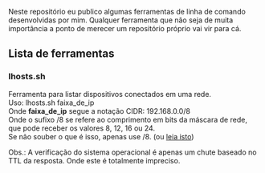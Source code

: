 Neste repositório eu publico algumas ferramentas de linha de comando desenvolvidas por mim.
Qualquer ferramenta que não seja de muita importância a ponto de merecer um repositório próprio vai vir para cá.

## Lista de ferramentas

### lhosts.sh
Ferramenta para listar dispositivos conectados em uma rede.  
Uso: lhosts.sh faixa_de_ip  
Onde **faixa_de_ip** segue a notação CIDR: 192.168.0.0/8  
Onde o sufixo /8 se refere ao comprimento em bits da máscara de rede, que pode receber os valores 8, 12, 16 ou 24.  
Se não souber o que é isso, apenas use /8. (ou [leia isto](https://pt.wikipedia.org/wiki/Classless_Inter-Domain_Routing#Nota.C3.A7.C3.A3o_standard))

Obs.: A verificação do sistema operacional é apenas um chute baseado no TTL da resposta. Onde este é totalmente impreciso.
